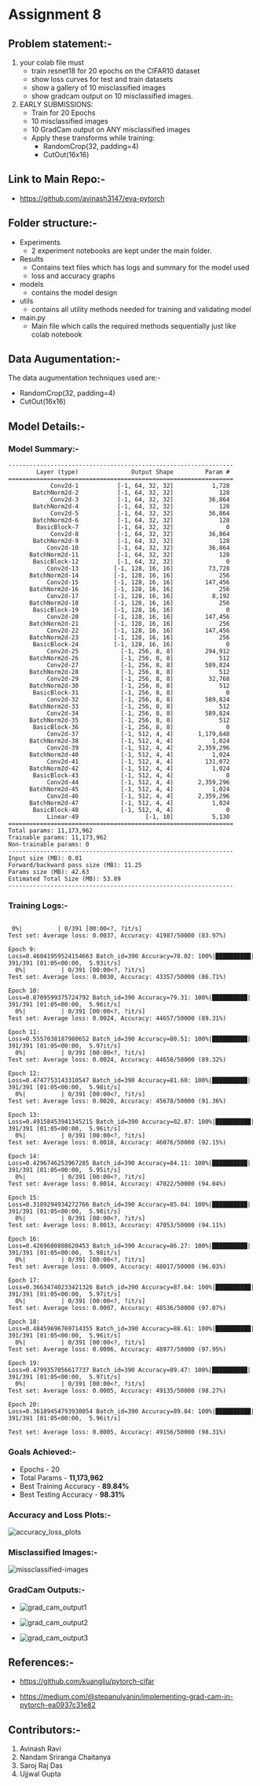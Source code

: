 # Assignment 8
## Problem statement:-
1. your colab file must
    * train resnet18 for 20 epochs on the CIFAR10 dataset
    * show loss curves for test and train datasets
    * show a gallery of 10 misclassified images
    * show gradcam output on 10 misclassified images.
2. EARLY SUBMISSIONS:
    * Train for 20 Epochs
    * 10 misclassified images
    * 10  GradCam output on ANY  misclassified images
    * Apply these transforms while training:
        * RandomCrop(32, padding=4)
        * CutOut(16x16)

## Link to Main Repo:-
   * https://github.com/avinash3147/eva-pytorch

## Folder structure:-
* Experiments 
  * 2 experiment notebooks are kept under the main folder.  
* Results 
  * Contains text files which has logs and summary for the model used 
  * loss and accuracy graphs 
* models 
  * contains the model design 
* utils 
  * contains all utility methods needed for training and validating model 
* main.py 
  * Main file which calls the required methods sequentially just like colab notebook

## Data Augumentation:-

The data augumentation techniques used are:-
* RandomCrop(32, padding=4)
* CutOut(16x16)


## Model Details:-

### Model Summary:-

```
----------------------------------------------------------------
        Layer (type)               Output Shape         Param #
================================================================
            Conv2d-1           [-1, 64, 32, 32]           1,728
       BatchNorm2d-2           [-1, 64, 32, 32]             128
            Conv2d-3           [-1, 64, 32, 32]          36,864
       BatchNorm2d-4           [-1, 64, 32, 32]             128
            Conv2d-5           [-1, 64, 32, 32]          36,864
       BatchNorm2d-6           [-1, 64, 32, 32]             128
        BasicBlock-7           [-1, 64, 32, 32]               0
            Conv2d-8           [-1, 64, 32, 32]          36,864
       BatchNorm2d-9           [-1, 64, 32, 32]             128
           Conv2d-10           [-1, 64, 32, 32]          36,864
      BatchNorm2d-11           [-1, 64, 32, 32]             128
       BasicBlock-12           [-1, 64, 32, 32]               0
           Conv2d-13          [-1, 128, 16, 16]          73,728
      BatchNorm2d-14          [-1, 128, 16, 16]             256
           Conv2d-15          [-1, 128, 16, 16]         147,456
      BatchNorm2d-16          [-1, 128, 16, 16]             256
           Conv2d-17          [-1, 128, 16, 16]           8,192
      BatchNorm2d-18          [-1, 128, 16, 16]             256
       BasicBlock-19          [-1, 128, 16, 16]               0
           Conv2d-20          [-1, 128, 16, 16]         147,456
      BatchNorm2d-21          [-1, 128, 16, 16]             256
           Conv2d-22          [-1, 128, 16, 16]         147,456
      BatchNorm2d-23          [-1, 128, 16, 16]             256
       BasicBlock-24          [-1, 128, 16, 16]               0
           Conv2d-25            [-1, 256, 8, 8]         294,912
      BatchNorm2d-26            [-1, 256, 8, 8]             512
           Conv2d-27            [-1, 256, 8, 8]         589,824
      BatchNorm2d-28            [-1, 256, 8, 8]             512
           Conv2d-29            [-1, 256, 8, 8]          32,768
      BatchNorm2d-30            [-1, 256, 8, 8]             512
       BasicBlock-31            [-1, 256, 8, 8]               0
           Conv2d-32            [-1, 256, 8, 8]         589,824
      BatchNorm2d-33            [-1, 256, 8, 8]             512
           Conv2d-34            [-1, 256, 8, 8]         589,824
      BatchNorm2d-35            [-1, 256, 8, 8]             512
       BasicBlock-36            [-1, 256, 8, 8]               0
           Conv2d-37            [-1, 512, 4, 4]       1,179,648
      BatchNorm2d-38            [-1, 512, 4, 4]           1,024
           Conv2d-39            [-1, 512, 4, 4]       2,359,296
      BatchNorm2d-40            [-1, 512, 4, 4]           1,024
           Conv2d-41            [-1, 512, 4, 4]         131,072
      BatchNorm2d-42            [-1, 512, 4, 4]           1,024
       BasicBlock-43            [-1, 512, 4, 4]               0
           Conv2d-44            [-1, 512, 4, 4]       2,359,296
      BatchNorm2d-45            [-1, 512, 4, 4]           1,024
           Conv2d-46            [-1, 512, 4, 4]       2,359,296
      BatchNorm2d-47            [-1, 512, 4, 4]           1,024
       BasicBlock-48            [-1, 512, 4, 4]               0
           Linear-49                   [-1, 10]           5,130
================================================================
Total params: 11,173,962
Trainable params: 11,173,962
Non-trainable params: 0
----------------------------------------------------------------
Input size (MB): 0.01
Forward/backward pass size (MB): 11.25
Params size (MB): 42.63
Estimated Total Size (MB): 53.89
----------------------------------------------------------------

```

### Training Logs:-

```

 0%|          | 0/391 [00:00<?, ?it/s]
Test set: Average loss: 0.0037, Accuracy: 41987/50000 (83.97%)

Epoch 9:
Loss=0.46041959524154663 Batch_id=390 Accuracy=78.02: 100%|██████████| 391/391 [01:05<00:00,  5.93it/s]
  0%|          | 0/391 [00:00<?, ?it/s]
Test set: Average loss: 0.0030, Accuracy: 43357/50000 (86.71%)

Epoch 10:
Loss=0.8709599375724792 Batch_id=390 Accuracy=79.31: 100%|██████████| 391/391 [01:05<00:00,  5.96it/s]
  0%|          | 0/391 [00:00<?, ?it/s]
Test set: Average loss: 0.0024, Accuracy: 44657/50000 (89.31%)

Epoch 11:
Loss=0.5557038187980652 Batch_id=390 Accuracy=80.51: 100%|██████████| 391/391 [01:05<00:00,  5.97it/s]
  0%|          | 0/391 [00:00<?, ?it/s]
Test set: Average loss: 0.0024, Accuracy: 44658/50000 (89.32%)

Epoch 12:
Loss=0.4747753143310547 Batch_id=390 Accuracy=81.60: 100%|██████████| 391/391 [01:05<00:00,  5.98it/s]
  0%|          | 0/391 [00:00<?, ?it/s]
Test set: Average loss: 0.0020, Accuracy: 45678/50000 (91.36%)

Epoch 13:
Loss=0.49158453941345215 Batch_id=390 Accuracy=82.87: 100%|██████████| 391/391 [01:05<00:00,  5.96it/s]
  0%|          | 0/391 [00:00<?, ?it/s]
Test set: Average loss: 0.0018, Accuracy: 46076/50000 (92.15%)

Epoch 14:
Loss=0.4296746253967285 Batch_id=390 Accuracy=84.11: 100%|██████████| 391/391 [01:05<00:00,  5.95it/s]
  0%|          | 0/391 [00:00<?, ?it/s]
Test set: Average loss: 0.0014, Accuracy: 47022/50000 (94.04%)

Epoch 15:
Loss=0.3189294934272766 Batch_id=390 Accuracy=85.04: 100%|██████████| 391/391 [01:05<00:00,  5.98it/s]
  0%|          | 0/391 [00:00<?, ?it/s]
Test set: Average loss: 0.0013, Accuracy: 47053/50000 (94.11%)

Epoch 16:
Loss=0.4269600808620453 Batch_id=390 Accuracy=86.27: 100%|██████████| 391/391 [01:05<00:00,  5.98it/s]
  0%|          | 0/391 [00:00<?, ?it/s]
Test set: Average loss: 0.0009, Accuracy: 48017/50000 (96.03%)

Epoch 17:
Loss=0.36634740233421326 Batch_id=390 Accuracy=87.64: 100%|██████████| 391/391 [01:05<00:00,  5.97it/s]
  0%|          | 0/391 [00:00<?, ?it/s]
Test set: Average loss: 0.0007, Accuracy: 48536/50000 (97.07%)

Epoch 18:
Loss=0.48459696769714355 Batch_id=390 Accuracy=88.61: 100%|██████████| 391/391 [01:05<00:00,  5.96it/s]
  0%|          | 0/391 [00:00<?, ?it/s]
Test set: Average loss: 0.0006, Accuracy: 48977/50000 (97.95%)

Epoch 19:
Loss=0.4799357056617737 Batch_id=390 Accuracy=89.47: 100%|██████████| 391/391 [01:05<00:00,  5.97it/s]
  0%|          | 0/391 [00:00<?, ?it/s]
Test set: Average loss: 0.0005, Accuracy: 49135/50000 (98.27%)

Epoch 20:
Loss=0.36189454793930054 Batch_id=390 Accuracy=89.84: 100%|██████████| 391/391 [01:05<00:00,  5.96it/s]

Test set: Average loss: 0.0005, Accuracy: 49156/50000 (98.31%)

```

### Goals Achieved:-
* Epochs - 20 
* Total Params - **11,173,962**
* Best Training Accuracy - **89.84%**
* Best Testing Accuracy - **98.31%**

### Accuracy and Loss Plots:-

![accuracy_loss_plots](https://user-images.githubusercontent.com/50147394/124309169-9b182800-db6a-11eb-8f86-4943dc760bc9.png)

### Misclassified Images:-

![missclassified-images](https://user-images.githubusercontent.com/50147394/124309415-f8ac7480-db6a-11eb-9f0a-6363c94aac60.png)

### GradCam Outputs:-

* ![grad_cam_output1](https://user-images.githubusercontent.com/50147394/124309303-d0247a80-db6a-11eb-8e9f-b048edfd8e23.png)

* ![grad_cam_output2](https://user-images.githubusercontent.com/50147394/124309322-d6b2f200-db6a-11eb-89b0-ea0b31294308.png)

* ![grad_cam_output3](https://user-images.githubusercontent.com/50147394/124309352-e0d4f080-db6a-11eb-87c2-4da3ab5c6148.png)


## References:-

* https://github.com/kuangliu/pytorch-cifar

* https://medium.com/@stepanulyanin/implementing-grad-cam-in-pytorch-ea0937c31e82

## Contributors:-
1. Avinash Ravi
2. Nandam Sriranga Chaitanya
3. Saroj Raj Das
4. Ujjwal Gupta
